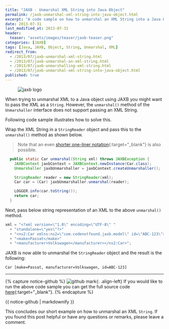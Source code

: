 ```yaml
---
title: "JAXB - Unmarshal XML String into Java Object"
permalink: /jaxb-unmarshal-xml-string-into-java-object.html
excerpt: "A code sample on how to unmarshal an XML String into a Java Object using JAXB."
date: 2013-07-31
last_modified_at: 2013-07-31
header:
  teaser: "assets/images/teaser/jaxb-teaser.png"
categories: [JAXB]
tags: [Java, JAXB, Object, String, Unmarshal, XML]
redirect_from:
  - /2013/07/jaxb-unmarshal-xml-string.html
  - /2013/07/jaxb-unmarshal-an-xml-string.html
  - /2013/07/jaxb-unmarshalling-xml-string.html
  - /2013/07/jaxb-unmarshal-xml-string-into-java-object.html
published: true
---
```


<figure>
    <img src="{{ site.url }}/assets/images/logo/jaxb-logo.png" alt="jaxb logo" class="logo">
</figure>

When trying to unmarshal XML to a Java object using JAXB you might want to pass the XML as a `String`. However, the `unmarshal()` method of the `Unmarshaller` interface does not support passing an XML String.

Following code sample illustrates how to solve this.

Wrap the XML String in a `StringReader` object and pass this to the `unmarshal()` method as shown below.

> Note that an even [shorter one-liner notation](http://stackoverflow.com/a/9794300/4201470){:target="_blank"} is also possible.

``` java
  public static Car unmarshal(String xml) throws JAXBException {
    JAXBContext jaxbContext = JAXBContext.newInstance(Car.class);
    Unmarshaller jaxbUnmarshaller = jaxbContext.createUnmarshaller();

    StringReader reader = new StringReader(xml);
    Car car = (Car) jaxbUnmarshaller.unmarshal(reader);

    LOGGER.info(car.toString());
    return car;
  }
```

Next, pass below string representation of an XML to the above `unmarshal()` method.

``` java
xml = "<?xml version=\"1.0\" encoding=\"UTF-8\" "
  + "standalone=\"yes\"?>"
  + "<ns2:Car xmlns:ns2=\"com.codenotfound.jaxb.model\" id=\"ABC-123\">"
  + "<make>Passat</make>"
  + "<manufacturer>Volkswagen</manufacturer></ns2:Car>";
```

JAXB is now able to unmarshal the `StringReader` object and the result is the following:

``` plaintext
Car [make=Passat, manufacturer=Volkswagen, id=ABC-123]
```

---

{% capture notice-github %}
![github mark](/assets/images/logos/github-mark.png){: .align-left}
If you would like to run the above code sample you can get the full source code [here](https://github.com/code-not-found/jaxb/tree/master/jaxb-unmarshal-string){:target="_blank"}.
{% endcapture %}
<div class="notice--info">{{ notice-github | markdownify }}</div>

This concludes our short example on how to unmarshal an XML `String`. If you found this post helpful or have any questions or remarks, please leave a comment.
